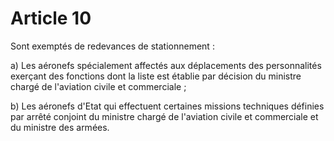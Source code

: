 # Article 10

Sont exemptés de redevances de stationnement :

a) Les aéronefs spécialement affectés aux déplacements des personnalités exerçant des fonctions dont la liste est établie par décision du ministre chargé de l'aviation civile et commerciale ;

b) Les aéronefs d'Etat qui effectuent certaines missions techniques définies par arrêté conjoint du ministre chargé de l'aviation civile et commerciale et du ministre des armées.
